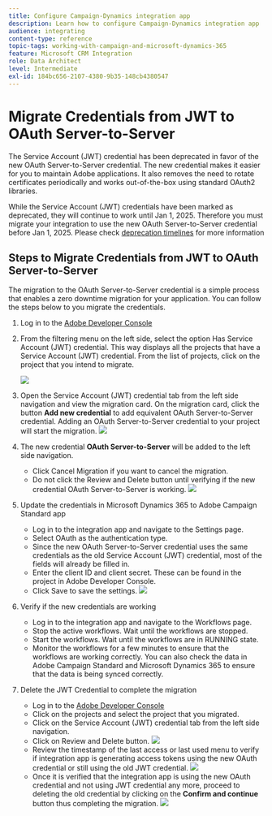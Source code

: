 ```yaml
---
title: Configure Campaign-Dynamics integration app
description: Learn how to configure Campaign-Dynamics integration app
audience: integrating
content-type: reference
topic-tags: working-with-campaign-and-microsoft-dynamics-365
feature: Microsoft CRM Integration
role: Data Architect
level: Intermediate
exl-id: 184bc656-2107-4380-9b35-148cb4380547
---
```

# Migrate Credentials from JWT to OAuth Server-to-Server

The Service Account (JWT) credential has been deprecated in favor of the new OAuth Server-to-Server credential. The new credential makes it easier for you to maintain Adobe applications. It also removes the need to rotate certificates periodically and works out-of-the-box using standard OAuth2 libraries. 

While the Service Account (JWT) credentials have been marked as deprecated, they will continue to work until Jan 1, 2025. Therefore you must migrate your  integration to use the new OAuth Server-to-Server credential before Jan 1, 2025. Please check [deprecation timelines](https://developer.adobe.com/developer-console/docs/guides/authentication/ServerToServerAuthentication/migration/#deperecation-timelines) for more information 

## Steps to Migrate Credentials from JWT to OAuth Server-to-Server

The migration to the OAuth Server-to-Server credential is a simple process that enables a zero downtime migration for your application. You can follow the steps below to you migrate the credentials.

1. Log in to the [Adobe Developer Console](https://developer.adobe.com/console)
2. From the filtering menu on the left side, select the option Has Service Account (JWT) credential. This way displays all the projects that have a Service Account (JWT) credential. From the list of projects, click on the project that you intend to migrate. 

    ![](/Users/ammineni/Desktop/Projects/d365-acs/campaign-standard.en/help/integrating/using/assets/JwtToOAuthMigration1.png)

3. Open the Service Account (JWT) credential tab from the left side navigation and view the migration card. On the migration card, click the button **Add new credential** to add equivalent OAuth Server-to-Server credential. Adding an OAuth Server-to-Server credential to your project will start the migration. 
   ![](/Users/ammineni/Desktop/Projects/d365-acs/campaign-standard.en/help/integrating/using/assets/JwtToOAuthMigration2.png)
4. The new credential **OAuth Server-to-Server** will be added to the left side navigation.
   * Click Cancel Migration if you want to cancel the migration.
   * Do not click the Review and Delete button until verifying if the new credential OAuth Server-to-Server is working. 
   ![](/Users/ammineni/Desktop/Projects/d365-acs/campaign-standard.en/help/integrating/using/assets/JwtToOAuthMigration3.png)   
   
5. Update the credentials in Microsoft Dynamics 365 to Adobe Campaign Standard app
   * Log in to the integration app and navigate to the Settings page.
   * Select OAuth as the authentication type.
   * Since the new OAuth Server-to-Server credential uses the same credentials as the old Service Account (JWT) credential, most of the fields will already be filled in.
   * Enter the client ID and client secret. These can be found in the project in Adobe Developer Console.
   * Click Save to save the settings.
      ![](/Users/ammineni/Desktop/Projects/d365-acs/campaign-standard.en/help/integrating/using/assets/JwtToOAuthMigration4.png)

6. Verify if the new credentials are working 
   * Log in to the integration app and navigate to the Workflows page.
   * Stop the active workflows. Wait until the workflows are stopped.
   * Start the workflows. Wait until the workflows are in RUNNING state.
   * Monitor the workflows for a few minutes to ensure that the workflows are working correctly. You can also check the data in Adobe Campaign Standard and Microsoft Dynamics 365 to ensure that the data is being synced correctly.

7. Delete the JWT Credential to complete the migration
   * Log in to the [Adobe Developer Console](https://developer.adobe.com/console)
   * Click on the projects and select the project that you migrated.
   * Click on the Service Account (JWT) credential tab from the left side navigation.
   * Click on Review and Delete button.
    ![](/Users/ammineni/Desktop/Projects/d365-acs/campaign-standard.en/help/integrating/using/assets/JwtToOAuthMigration5.png)
   * Review the timestamp of the last access or last used menu to verify if integration app is generating access tokens using the new OAuth credential or still using the old JWT credential. 
    ![](/Users/ammineni/Desktop/Projects/d365-acs/campaign-standard.en/help/integrating/using/assets/JwtToOAuthMigration6.png)
   * Once it is verified that the integration app is using the new OAuth credential and not using JWT credential any more, proceed to deleting the old credential by clicking on the **Confirm and continue** button thus completing the migration.
    ![](/Users/ammineni/Desktop/Projects/d365-acs/campaign-standard.en/help/integrating/using/assets/JwtToOAuthMigration7.png)
